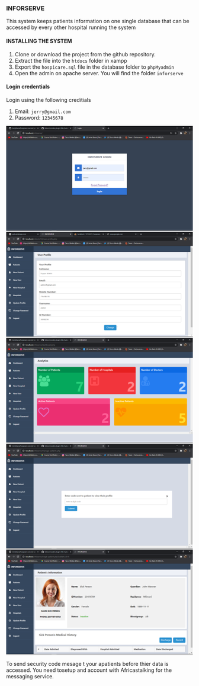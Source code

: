### INFORSERVE
This system keeps patients information on one single database that can be accessed by every other hospital running the system

#### INSTALLING THE SYSTEM
1. Clone or download the project from the github repository.
2. Extract the file into the `htdocs` folder in xampp
3. Export the `hospicare.sql` file in the database folder to `phpMyadmin`
4. Open the admin on apache server. You will find the folder `inforserve`

#### Login credentials
Login using the following creditials
1. Email: `jerry@gmail.com`
2. Password: `12345678`

![Login Inteface ](screenshots/2.png "Login Inteface")
![update user profile](screenshots/1.png "update user profile")
![admin dashboard](screenshots/3.png "admin dashboard")
![wait for code from sms](screenshots/4.png "wait for code")
![Patient Information page](screenshots/5.png "Patient Information page")

To send security code mesage t your apatients before thier data is accessed. You need tosetup and account with Africastalking for the messaging service.
